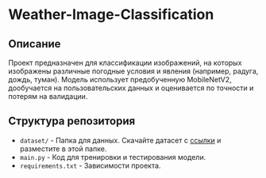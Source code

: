 # Weather-Image-Classification

## Описание

Проект предназначен для классификации изображений, на которых изображены различные погодные условия и явления (например, радуга, дождь, туман). Модель использует предобученную MobileNetV2, дообучается на пользовательских данных и оценивается по точности и потерям на валидации.

## Структура репозитория
- `dataset/` - Папка для данных. Скачайте датасет с [ссылки](https://example.com/dataset-link](https://www.kaggle.com/datasets/jehanbhathena/weather-dataset?select=dataset)) и разместите в этой папке.
- `main.py` - Код для тренировки и тестирования модели.
- `requirements.txt` - Зависимости проекта.
